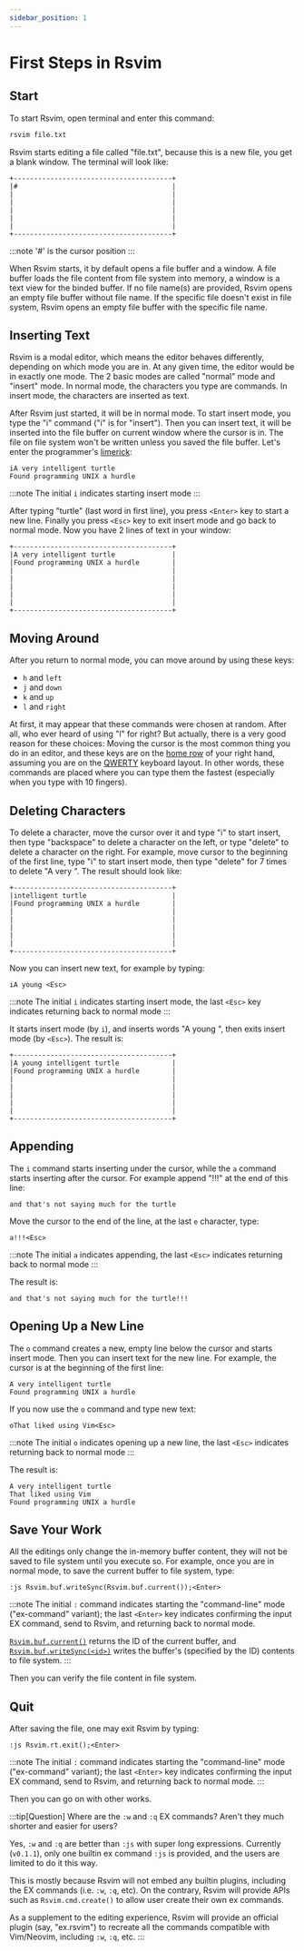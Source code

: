 ```yaml
---
sidebar_position: 1
---
```


# First Steps in Rsvim

## Start

To start Rsvim, open terminal and enter this command:

```bash
rsvim file.txt
```

Rsvim starts editing a file called "file.txt", because this is a new file, you get a blank window. The terminal will look like:

```text
+---------------------------------------+
|#                                      |
|                                       |
|                                       |
|                                       |
|                                       |
|                                       |
+---------------------------------------+
```

:::note
'#' is the cursor position
:::

When Rsvim starts, it by default opens a file buffer and a window. A file buffer loads the file content from file system into memory, a window is a text view for the binded buffer. If no file name(s) are provided, Rsvim opens an empty file buffer without file name. If the specific file doesn't exist in file system, Rsvim opens an empty file buffer with the specific file name.

## Inserting Text

Rsvim is a modal editor, which means the editor behaves differently, depending on which mode you are in. At any given time, the editor would be in exactly one mode. The 2 basic modes are called "normal" mode and "insert" mode. In normal mode, the characters you type are commands. In insert mode, the characters are inserted as text.

After Rsvim just started, it will be in normal mode. To start insert mode, you type the "i" command ("i" is for "insert"). Then you can insert text, it will be inserted into the file buffer on current window where the cursor is in. The file on file system won't be written unless you saved the file buffer. Let's enter the programmer's [limerick](https://vimhelp.org/usr_02.txt.html#02.2):

```text
iA very intelligent turtle
Found programming UNIX a hurdle
```

:::note
The initial `i` indicates starting insert mode
:::

After typing "turtle" (last word in first line), you press `<Enter>` key to start a new line. Finally you press `<Esc>` key to exit insert mode and go back to normal mode. Now you have 2 lines of text in your window:

```text
+---------------------------------------+
|A very intelligent turtle              |
|Found programming UNIX a hurdle        |
|                                       |
|                                       |
|                                       |
|                                       |
|                                       |
+---------------------------------------+
```

## Moving Around

After you return to normal mode, you can move around by using these keys:

- `h` and `left`
- `j` and `down`
- `k` and `up`
- `l` and `right`

At first, it may appear that these commands were chosen at random. After all, who ever heard of using "l" for right? But actually, there is a very good reason for these choices: Moving the cursor is the most common thing you do in an editor, and these keys are on the [home row](https://simple.wikipedia.org/wiki/Home_row) of your right hand, assuming you are on the [QWERTY](https://en.wikipedia.org/wiki/QWERTY) keyboard layout. In other words, these commands are placed where you can type them the fastest (especially when you type with 10 fingers).

## Deleting Characters

To delete a character, move the cursor over it and type "i" to start insert, then type "backspace" to delete a character on the left, or type "delete" to delete a character on the right. For example, move cursor to the beginning of the first line, type "i" to start insert mode, then type "delete" for 7 times to delete "A very ". The result should look like:

```text
+---------------------------------------+
|intelligent turtle                     |
|Found programming UNIX a hurdle        |
|                                       |
|                                       |
|                                       |
|                                       |
|                                       |
+---------------------------------------+
```

Now you can insert new text, for example by typing:

```text
iA young <Esc>
```

:::note
The initial `i` indicates starting insert mode, the last `<Esc>` key indicates returning back to normal mode
:::

It starts insert mode (by `i`), and inserts words "A young ", then exits insert mode (by `<Esc>`). The result is:

```text
+---------------------------------------+
|A young intelligent turtle             |
|Found programming UNIX a hurdle        |
|                                       |
|                                       |
|                                       |
|                                       |
|                                       |
+---------------------------------------+
```

## Appending

The `i` command starts inserting under the cursor, while the `a` command starts inserting after the cursor. For example append "!!!" at the end of this line:

```text
and that's not saying much for the turtle
```

Move the cursor to the end of the line, at the last `e` character, type:

```text
a!!!<Esc>
```

:::note
The initial `a` indicates appending, the last `<Esc>` indicates returning back to normal mode
:::

The result is:

```text
and that's not saying much for the turtle!!!
```

## Opening Up a New Line

The `o` command creates a new, empty line below the cursor and starts insert mode. Then you can insert text for the new line. For example, the cursor is at the beginning of the first line:

```text
A very intelligent turtle
Found programming UNIX a hurdle
```

If you now use the `o` command and type new text:

```text
oThat liked using Vim<Esc>
```

:::note
The initial `o` indicates opening up a new line, the last `<Esc>` indicates returning back to normal mode
:::

The result is:

```text {2}
A very intelligent turtle
That liked using Vim
Found programming UNIX a hurdle
```

## Save Your Work

All the editings only change the in-memory buffer content, they will not be saved to file system until you execute so. For example, once you are in normal mode, to save the current buffer to file system, type:

```text
:js Rsvim.buf.writeSync(Rsvim.buf.current());<Enter>
```

:::note
The initial `:` command indicates starting the "command-line" mode ("ex-command" variant); the last `<Enter>` key indicates confirming the input EX command, send to Rsvim, and returning back to normal mode.

[`Rsvim.buf.current()`](/docs/next/api/rsvim/classes/RsvimBuf#current) returns the ID of the current buffer, and
[`Rsvim.buf.writeSync(<id>)`](/docs/next/api/rsvim/classes/RsvimBuf#writesync) writes the buffer's (specified by the ID) contents to file system.
:::

Then you can verify the file content in file system.

## Quit

After saving the file, one may exit Rsvim by typing:

```text
:js Rsvim.rt.exit();<Enter>
```

:::note
The initial `:` command indicates starting the "command-line" mode ("ex-command" variant); the last `<Enter>` key indicates confirming the input EX command, send to Rsvim, and returning back to normal mode.
:::

Then you can go on with other works.

:::tip[Question]
Where are the `:w` and `:q` EX commands? Aren't they much shorter and easier for users?

Yes, `:w` and `:q` are better than `:js` with super long expressions.
Currently (`v0.1.1`), only one builtin ex command `:js` is provided, and the users are limited to do it this way.

This is mostly because Rsvim will not embed any builtin plugins, including the EX commands (i.e. `:w`, `:q`, etc).
On the contrary, Rsvim will provide APIs such as `Rsvim.cmd.create()` to allow user create their own ex commands.

As a supplement to the editing experience, Rsvim will provide an official plugin (say, "ex.rsvim") to recreate all the commands
compatible with Vim/Neovim, including `:w`, `:q`, etc.
:::
